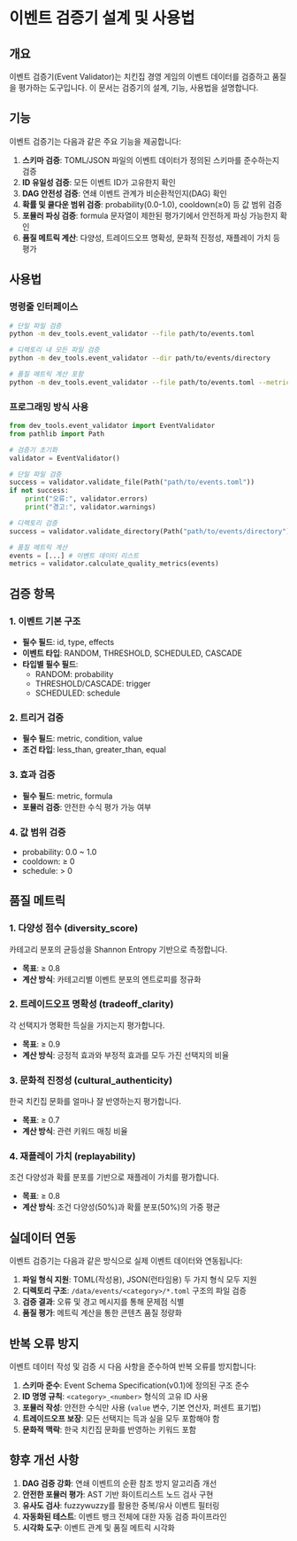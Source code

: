 # 이벤트 검증기 설계 및 사용법

## 개요

이벤트 검증기(Event Validator)는 치킨집 경영 게임의 이벤트 데이터를 검증하고 품질을 평가하는 도구입니다. 이 문서는 검증기의 설계, 기능, 사용법을 설명합니다.

## 기능

이벤트 검증기는 다음과 같은 주요 기능을 제공합니다:

1. **스키마 검증**: TOML/JSON 파일의 이벤트 데이터가 정의된 스키마를 준수하는지 검증
2. **ID 유일성 검증**: 모든 이벤트 ID가 고유한지 확인
3. **DAG 안전성 검증**: 연쇄 이벤트 관계가 비순환적인지(DAG) 확인
4. **확률 및 쿨다운 범위 검증**: probability(0.0-1.0), cooldown(≥0) 등 값 범위 검증
5. **포뮬러 파싱 검증**: formula 문자열이 제한된 평가기에서 안전하게 파싱 가능한지 확인
6. **품질 메트릭 계산**: 다양성, 트레이드오프 명확성, 문화적 진정성, 재플레이 가치 등 평가

## 사용법

### 명령줄 인터페이스

```bash
# 단일 파일 검증
python -m dev_tools.event_validator --file path/to/events.toml

# 디렉토리 내 모든 파일 검증
python -m dev_tools.event_validator --dir path/to/events/directory

# 품질 메트릭 계산 포함
python -m dev_tools.event_validator --file path/to/events.toml --metrics
```

### 프로그래밍 방식 사용

```python
from dev_tools.event_validator import EventValidator
from pathlib import Path

# 검증기 초기화
validator = EventValidator()

# 단일 파일 검증
success = validator.validate_file(Path("path/to/events.toml"))
if not success:
    print("오류:", validator.errors)
    print("경고:", validator.warnings)

# 디렉토리 검증
success = validator.validate_directory(Path("path/to/events/directory"))

# 품질 메트릭 계산
events = [...] # 이벤트 데이터 리스트
metrics = validator.calculate_quality_metrics(events)
```

## 검증 항목

### 1. 이벤트 기본 구조

- **필수 필드**: id, type, effects
- **이벤트 타입**: RANDOM, THRESHOLD, SCHEDULED, CASCADE
- **타입별 필수 필드**:
  - RANDOM: probability
  - THRESHOLD/CASCADE: trigger
  - SCHEDULED: schedule

### 2. 트리거 검증

- **필수 필드**: metric, condition, value
- **조건 타입**: less_than, greater_than, equal

### 3. 효과 검증

- **필수 필드**: metric, formula
- **포뮬러 검증**: 안전한 수식 평가 가능 여부

### 4. 값 범위 검증

- probability: 0.0 ~ 1.0
- cooldown: ≥ 0
- schedule: > 0

## 품질 메트릭

### 1. 다양성 점수 (diversity_score)

카테고리 분포의 균등성을 Shannon Entropy 기반으로 측정합니다.
- **목표**: ≥ 0.8
- **계산 방식**: 카테고리별 이벤트 분포의 엔트로피를 정규화

### 2. 트레이드오프 명확성 (tradeoff_clarity)

각 선택지가 명확한 득실을 가지는지 평가합니다.
- **목표**: ≥ 0.9
- **계산 방식**: 긍정적 효과와 부정적 효과를 모두 가진 선택지의 비율

### 3. 문화적 진정성 (cultural_authenticity)

한국 치킨집 문화를 얼마나 잘 반영하는지 평가합니다.
- **목표**: ≥ 0.7
- **계산 방식**: 관련 키워드 매칭 비율

### 4. 재플레이 가치 (replayability)

조건 다양성과 확률 분포를 기반으로 재플레이 가치를 평가합니다.
- **목표**: ≥ 0.8
- **계산 방식**: 조건 다양성(50%)과 확률 분포(50%)의 가중 평균

## 실데이터 연동

이벤트 검증기는 다음과 같은 방식으로 실제 이벤트 데이터와 연동됩니다:

1. **파일 형식 지원**: TOML(작성용), JSON(런타임용) 두 가지 형식 모두 지원
2. **디렉토리 구조**: `/data/events/<category>/*.toml` 구조의 파일 검증
3. **검증 결과**: 오류 및 경고 메시지를 통해 문제점 식별
4. **품질 평가**: 메트릭 계산을 통한 콘텐츠 품질 정량화

## 반복 오류 방지

이벤트 데이터 작성 및 검증 시 다음 사항을 준수하여 반복 오류를 방지합니다:

1. **스키마 준수**: Event Schema Specification(v0.1)에 정의된 구조 준수
2. **ID 명명 규칙**: `<category>_<number>` 형식의 고유 ID 사용
3. **포뮬러 작성**: 안전한 수식만 사용 (`value` 변수, 기본 연산자, 퍼센트 표기법)
4. **트레이드오프 보장**: 모든 선택지는 득과 실을 모두 포함해야 함
5. **문화적 맥락**: 한국 치킨집 문화를 반영하는 키워드 포함

## 향후 개선 사항

1. **DAG 검증 강화**: 연쇄 이벤트의 순환 참조 방지 알고리즘 개선
2. **안전한 포뮬러 평가**: AST 기반 화이트리스트 노드 검사 구현
3. **유사도 검사**: fuzzywuzzy를 활용한 중복/유사 이벤트 필터링
4. **자동화된 테스트**: 이벤트 뱅크 전체에 대한 자동 검증 파이프라인
5. **시각화 도구**: 이벤트 관계 및 품질 메트릭 시각화

